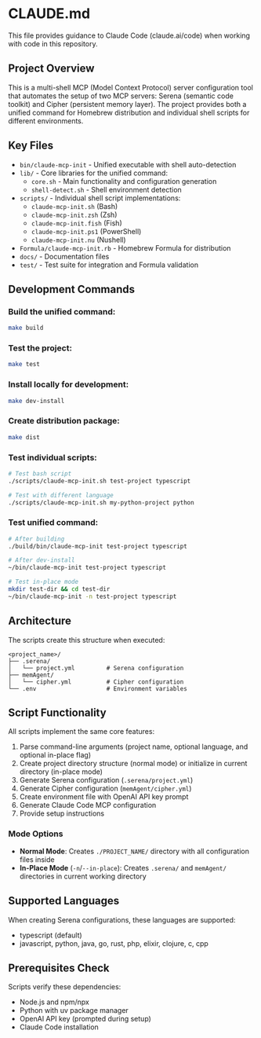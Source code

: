 # CLAUDE.md

This file provides guidance to Claude Code (claude.ai/code) when working with code in this repository.

## Project Overview

This is a multi-shell MCP (Model Context Protocol) server configuration tool that automates the setup of two MCP servers: Serena (semantic code toolkit) and Cipher (persistent memory layer). The project provides both a unified command for Homebrew distribution and individual shell scripts for different environments.

## Key Files

- `bin/claude-mcp-init` - Unified executable with shell auto-detection
- `lib/` - Core libraries for the unified command:
  - `core.sh` - Main functionality and configuration generation
  - `shell-detect.sh` - Shell environment detection
- `scripts/` - Individual shell script implementations:
  - `claude-mcp-init.sh` (Bash)
  - `claude-mcp-init.zsh` (Zsh) 
  - `claude-mcp-init.fish` (Fish)
  - `claude-mcp-init.ps1` (PowerShell)
  - `claude-mcp-init.nu` (Nushell)
- `Formula/claude-mcp-init.rb` - Homebrew Formula for distribution
- `docs/` - Documentation files
- `test/` - Test suite for integration and Formula validation

## Development Commands

### Build the unified command:
```bash
make build
```

### Test the project:
```bash
make test
```

### Install locally for development:
```bash
make dev-install
```

### Create distribution package:
```bash
make dist
```

### Test individual scripts:
```bash
# Test bash script
./scripts/claude-mcp-init.sh test-project typescript

# Test with different language
./scripts/claude-mcp-init.sh my-python-project python
```

### Test unified command:
```bash
# After building
./build/bin/claude-mcp-init test-project typescript

# After dev-install
~/bin/claude-mcp-init test-project typescript

# Test in-place mode
mkdir test-dir && cd test-dir
~/bin/claude-mcp-init -n test-project typescript
```

## Architecture

The scripts create this structure when executed:
```
<project_name>/
├── .serena/
│   └── project.yml         # Serena configuration
├── memAgent/
│   └── cipher.yml          # Cipher configuration
└── .env                    # Environment variables
```

## Script Functionality

All scripts implement the same core features:
1. Parse command-line arguments (project name, optional language, and optional in-place flag)
2. Create project directory structure (normal mode) or initialize in current directory (in-place mode)
3. Generate Serena configuration (`.serena/project.yml`)
4. Generate Cipher configuration (`memAgent/cipher.yml`)
5. Create environment file with OpenAI API key prompt
6. Generate Claude Code MCP configuration
7. Provide setup instructions

### Mode Options
- **Normal Mode**: Creates `./PROJECT_NAME/` directory with all configuration files inside
- **In-Place Mode** (`-n`/`--in-place`): Creates `.serena/` and `memAgent/` directories in current working directory

## Supported Languages

When creating Serena configurations, these languages are supported:
- typescript (default)
- javascript, python, java, go, rust, php, elixir, clojure, c, cpp

## Prerequisites Check

Scripts verify these dependencies:
- Node.js and npm/npx
- Python with uv package manager
- OpenAI API key (prompted during setup)
- Claude Code installation